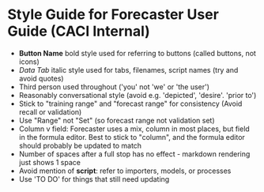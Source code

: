 # Style Guide for Forecaster User Guide (CACI Internal)


* **Button Name** bold style used for referring to buttons (called buttons, not icons)
* *Data Tab* italic style used for tabs, filenames, script names (try and avoid quotes)
* Third person used throughout ('you' not 'we' or 'the user')
* Reasonably conversational style (avoid e.g. 'depicted', 'desire'. 'prior to')
* Stick to "training range" and "forecast range" for consistency (Avoid recall or validation)
* Use "Range" not "Set" (so forecast range not validation set)
* Column v field: Forecaster uses a mix, column in most places, but field in the formula editor. Best to stick to "column", and the formula editor should probably be updated to match
* Number of spaces after a full stop has no effect - markdown rendering just shows 1 space
* Avoid mention of **script**: refer to importers, models, or processes
* Use 'TO DO' for things that still need updating
